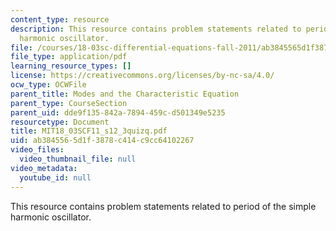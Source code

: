 ```yaml
---
content_type: resource
description: This resource contains problem statements related to period of the simple
  harmonic oscillator.
file: /courses/18-03sc-differential-equations-fall-2011/ab3845565d1f3878c414c9cc64102267_MIT18_03SCF11_s12_3quizq.pdf
file_type: application/pdf
learning_resource_types: []
license: https://creativecommons.org/licenses/by-nc-sa/4.0/
ocw_type: OCWFile
parent_title: Modes and the Characteristic Equation
parent_type: CourseSection
parent_uid: dde9f135-842a-7894-459c-d501349e5235
resourcetype: Document
title: MIT18_03SCF11_s12_3quizq.pdf
uid: ab384556-5d1f-3878-c414-c9cc64102267
video_files:
  video_thumbnail_file: null
video_metadata:
  youtube_id: null
---
```

This resource contains problem statements related to period of the simple harmonic oscillator.